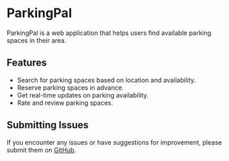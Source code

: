 # ParkingPal
ParkingPal is a web application that helps users find available parking spaces in their area.

## Features

- Search for parking spaces based on location and availability.
- Reserve parking spaces in advance.
- Get real-time updates on parking availability.
- Rate and review parking spaces.

## Submitting Issues

If you encounter any issues or have suggestions for improvement, please submit them on [GitHub](https://github.com/Gevoooo/ParkingPal/issues).